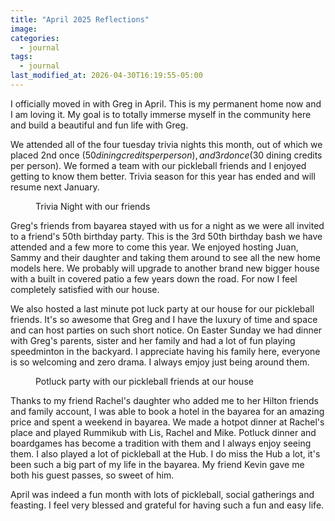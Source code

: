 ```yaml
---
title: "April 2025 Reflections"
image: 
categories:
  - journal
tags:
  - journal
last_modified_at: 2026-04-30T16:19:55-05:00
---
```



I officially moved in with Greg in April. This is my permanent home now and I am loving it. My goal is to totally immerse myself in the community here and build a beautiful and fun life with Greg.

We attended all of the four tuesday trivia nights this month, out of which we placed 2nd once ($50 dining credits per person), and 3rd once ($30 dining credits per person). We formed a team with our pickleball friends and I enjoyed getting to know them better. Trivia season for this year has ended and will resume next January.

<figure>
  <a href="#"><img src="{{ '/images/2025-04-trivia.jpg' | absolute_url }}" alt=""></a>
  <figcaption>Trivia Night with our friends</figcaption>
</figure> 


Greg's friends from bayarea stayed with us for a night as we were all invited to a friend's 50th birthday party. This is the 3rd 50th birthday bash we have attended and a few more to come this year. We enjoyed hosting Juan, Sammy and their daughter and taking them around to see all the new home models here. We probably will upgrade to another brand new bigger house with a built in covered patio a few years down the road. For now I feel completely satisfied with our house.

We also hosted a last minute pot luck party at our house for our pickleball friends. It's so awesome that Greg and I have the luxury of time and space and can host parties on such short notice. On Easter Sunday we had dinner with Greg's parents, sister and her family and had a lot of fun playing speedminton in the backyard. I appreciate having his family here, everyone is so welcoming and zero drama. I always emjoy just being around them.

<figure class>
  <a href="#"><img src="{{ '/images/2025-04-potluck-party.jpg' | absolute_url }}" alt=""></a>
  <figcaption>Potluck party with our pickleball friends at our house</figcaption>
</figure> 


Thanks to my friend Rachel's daughter who added me to her Hilton friends and family account, I was able to book a hotel in the bayarea for an amazing price and spent a weekend in bayarea. We made a hotpot dinner at Rachel's place and played Rummikub with Lis, Rachel and Mike. Potluck dinner and boardgames has become a tradition with them and I always enjoy seeing them.
I also played a lot of pickleball at the Hub. I do miss the Hub a lot, it's been such a big part of my life in the bayarea. My friend Kevin gave me both his guest passes, so sweet of him.


April was indeed a fun month with lots of pickleball, social gatherings and feasting. I feel very blessed and grateful for having such a fun and easy life.

